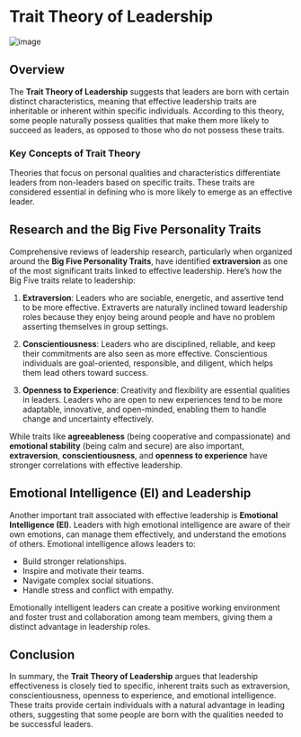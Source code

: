 

# Trait Theory of Leadership

![image](https://github.com/user-attachments/assets/0c29c393-1681-4030-9c6f-008b324745e5)

## Overview

The **Trait Theory of Leadership** suggests that leaders are born with certain distinct characteristics, meaning that effective leadership traits are inheritable or inherent within specific individuals. According to this theory, some people naturally possess qualities that make them more likely to succeed as leaders, as opposed to those who do not possess these traits.

### Key Concepts of Trait Theory

Theories that focus on personal qualities and characteristics differentiate leaders from non-leaders based on specific traits. These traits are considered essential in defining who is more likely to emerge as an effective leader.

## Research and the Big Five Personality Traits

Comprehensive reviews of leadership research, particularly when organized around the **Big Five Personality Traits**, have identified **extraversion** as one of the most significant traits linked to effective leadership. Here’s how the Big Five traits relate to leadership:

1. **Extraversion**: Leaders who are sociable, energetic, and assertive tend to be more effective. Extraverts are naturally inclined toward leadership roles because they enjoy being around people and have no problem asserting themselves in group settings.
   
2. **Conscientiousness**: Leaders who are disciplined, reliable, and keep their commitments are also seen as more effective. Conscientious individuals are goal-oriented, responsible, and diligent, which helps them lead others toward success.

3. **Openness to Experience**: Creativity and flexibility are essential qualities in leaders. Leaders who are open to new experiences tend to be more adaptable, innovative, and open-minded, enabling them to handle change and uncertainty effectively.

While traits like **agreeableness** (being cooperative and compassionate) and **emotional stability** (being calm and secure) are also important, **extraversion**, **conscientiousness**, and **openness to experience** have stronger correlations with effective leadership.

## Emotional Intelligence (EI) and Leadership

Another important trait associated with effective leadership is **Emotional Intelligence (EI)**. Leaders with high emotional intelligence are aware of their own emotions, can manage them effectively, and understand the emotions of others. Emotional intelligence allows leaders to:
- Build stronger relationships.
- Inspire and motivate their teams.
- Navigate complex social situations.
- Handle stress and conflict with empathy.

Emotionally intelligent leaders can create a positive working environment and foster trust and collaboration among team members, giving them a distinct advantage in leadership roles.

## Conclusion

In summary, the **Trait Theory of Leadership** argues that leadership effectiveness is closely tied to specific, inherent traits such as extraversion, conscientiousness, openness to experience, and emotional intelligence. These traits provide certain individuals with a natural advantage in leading others, suggesting that some people are born with the qualities needed to be successful leaders.


